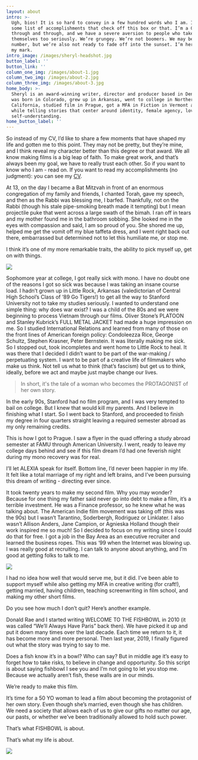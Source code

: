 ```yaml
---
layout: about
intro: >-
  Ugh, bios! It is so hard to convey in a few hundred words who I am. I’m not
  some list of accomplishments that check off this box or that. I’m a Gen X’er
  through and through, and we have a severe aversion to people who take
  themselves too seriously. We’re grungey. We’re not boomers. We may be small in
  number, but we’re also not ready to fade off into the sunset. I’m here to make
  my mark.
intro_image: /images/sheryl-headshot.jpg
button_label: ''
button_link: ''
column_one_img: /images/about-1.jpg
column_two_img: /images/about-2.jpg
column_three_img: /images/about-3.jpg
home_body: >-
  Sheryl is an award-winning writer, director and producer based in Denver. She
  was born in Colorado, grew up in Arkansas, went to college in Northern
  California, studied film in Prague, got a MFA in Fiction in Vermont all the
  while telling stories that center around identity, female agency, love, and
  self-understanding.
home_button_label: ''
---
```

So instead of my CV, I’d like to share a few moments that have shaped my life and gotten me to this point. They may not be pretty, but they’re mine, and I think reveal my character better than this degree or that award. We all know making films is a big leap of faith. To make great work, and that’s always been my goal, we have to really trust each other. So if you want to know who I am - read on. If you want to read my accomplishments (no judgment): you can see my [CV](https://drive.google.com/open?id=1qgc6gsh15xcVVQldT7amItfO_zKfcPHZV7NJVRM5Bto).

At 13, on the day I became a Bat Mitzvah in front of an enormous congregation of my family and friends, I chanted Torah, gave my speech, and then as the Rabbi was blessing me, I barfed. Thankfully, not on the Rabbi (though his stale pipe-smoking breath made it tempting) but I mean projectile puke that went across a large swath of the bimah. I ran off in tears and my mother found me in the bathroom sobbing. She looked me in the eyes with compassion and said, I am so proud of you. She shored me up, helped me get the vomit off my blue taffeta dress, and I went right back out there, embarrassed but determined not to let this humiliate me, or stop me.

I think it’s one of my more remarkable traits, the ability to pick myself up, get on with things.

![](/images/lily-n-rose-3.jpg)

Sophomore year at college, I got really sick with mono. I have no doubt one of the reasons I got so sick was because I was taking an insane course load. I hadn’t grown up in Little Rock, Arkansas (valedictorian of Central High School’s Class of ‘89 Go Tigers!) to get all the way to Stanford University not to take my studies seriously. I wanted to understand one simple thing: why does war exist? I was a child of the 80s and we were beginning to process Vietnam through our films. Oliver Stone’s PLATOON and Stanley Kubrick’s FULL METAL JACKET had made a huge impression on me. So I studied International Relations and learned from many of those on the front lines of American foreign policy: Condoleezza Rice, George Schultz, Stephen Krasner, Peter Bernstein. It was literally making me sick. So I stopped out, took incompletes and went home to Little Rock to heal. It was there that I decided I didn’t want to be part of the war-making / perpetuating system. I want to be part of a creative life of filmmakers who make us think. Not tell us what to think (that’s fascism) but get us to think, ideally, before we act and maybe just maybe change our lives.

> In short, it's the tale of a woman who becomes the PROTAGONIST of her own story.

In the early 90s, Stanford had no film program, and I was very tempted to bail on college. But I knew that would kill my parents. And I believe in finishing what I start. So I went back to Stanford, and proceeded to finish my degree in four quarters straight leaving a required semester abroad as my only remaining credits.

This is how I got to Prague. I saw a flyer in the quad offering a study abroad semester at FAMU through American University. I went, ready to leave my college days behind and see if this film dream I’d had one feverish night during my mono recovery was for real.

I’ll let ALEXIA speak for itself. Bottom line, I’d never been happier in my life. It felt like a total marriage of my right and left brains, and I’ve been pursuing this dream of writing - directing ever since. 

It took twenty years to make my second film. Why you may wonder? Because for one thing my father said never go into debt to make a film, it’s a terrible investment. He was a Finance professor, so he knew what he was talking about. The American Indie film movement was taking off (this was the 90s) but I wasn’t Tarantino, Soderbergh, Rodriguez or Linklater. I also wasn’t Allison Anders, Jane Campion, or Agnieska Holland though their work inspired me so much! So I decided to focus on my writing since I could do that for free. I got a job in the Bay Area as an executive recruiter and learned the business ropes. This was ‘99 when the Internet was blowing up. I was really good at recruiting. I can talk to anyone about anything, and I’m good at getting folks to talk to me. 

![](/images/lily-n-rose-3.jpg)

I had no idea how well that would serve me, but it did. I’ve been able to support myself while also getting my MFA in creative writing (for craft!), getting married, having children, teaching screenwriting in film school, and making my other short films.

Do you see how much I don’t quit? Here’s another example. 

Donald Rae and I started writing WELCOME TO THE FISHBOWL in 2010 (it was called “We’ll Always Have Paris” back then). We have picked it up and put it down many times over the last decade. Each time we return to it, it has become more and more personal. Then last year, 2019, I finally figured out what the story was trying to say to me.

Does a fish know it’s in a bowl? Who can say? But in middle age it’s easy to forget how to take risks, to believe in change and opportunity. So this script is about saying fishbowl I see you and I’m not going to let you stop me. Because we actually aren’t fish, these walls are in our minds. 

We’re ready to make this film.

It’s time for a 50 YO woman to lead a film about becoming the protagonist of her own story. Even though she’s married, even though she has children. We need a society that allows each of us to give our gifts no matter our age, our pasts, or whether we’ve been traditionally allowed to hold such power.

That’s what FISHBOWL is about.

That’s what my life is about.

![](/images/road.jpg)